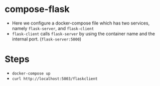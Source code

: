 # compose-flask

- Here we configure a docker-compose file which has two services, namely `flask-server`, and `flask-client`
- `flask-client` calls `flask-server` by using the container name and the internal port. (`flask-server:5000`)

# Steps

- `docker-compose up`
- `curl http://localhost:5003/flaskclient`